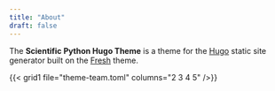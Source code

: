 ```yaml
---
title: "About"
draft: false
---
```


The **Scientific Python Hugo Theme** is a theme for the
[Hugo](https://gohugo.io) static site generator built on the
[Fresh](https://github.com/StefMa/hugo-fresh) theme.

{{< grid1 file="theme-team.toml" columns="2 3 4 5" />}}
